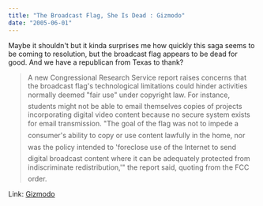 ```yaml
---
title: "The Broadcast Flag, She Is Dead : Gizmodo"
date: "2005-06-01"
---
```


Maybe it shouldn't but it kinda surprises me how quickly this saga seems to be coming to resolution, but the broadcast flag appears to be dead for good. And we have a republican from Texas to thank?  

>   
> A new Congressional Research Service report raises concerns that the broadcast flag's technological limitations could hinder activities normally deemed "fair use" under copyright law. For instance, students might not be able to email themselves copies of projects incorporating digital video content because no secure system exists for email transmission. "The goal of the flag was not to impede a consumer's ability to copy or use content lawfully in the home, nor was the policy intended to 'foreclose use of the Internet to send digital broadcast content where it can be adequately protected from indiscriminate redistribution,'" the report said, quoting from the FCC order.  

  
Link: [Gizmodo](http://www.gizmodo.com/gadgets/home-entertainment/the-broadcast-flag-she-is-dead-106018.php)
